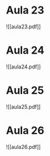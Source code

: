 

# Aula 23


![[aula23.pdf]]

# Aula 24
![[aula24.pdf]]

# Aula 25
![[aula25.pdf]]
# Aula 26
![[aula26.pdf]]